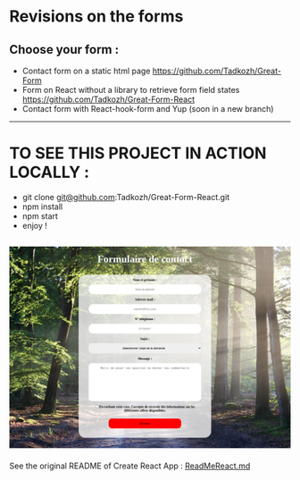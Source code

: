 # Revisions on the forms

## Choose your form :

+ Contact form on a static html page
https://github.com/Tadkozh/Great-Form
+ Form on React without a library to retrieve form field states
https://github.com/Tadkozh/Great-Form-React
+ Contact form with React-hook-form and Yup
(soon in a new branch)
---
# TO SEE THIS PROJECT IN ACTION LOCALLY :
+ git clone git@github.com:Tadkozh/Great-Form-React.git
+ npm install
+ npm start
+ enjoy !

![Great-Form-React](src/img/CaptureFormulaire.png)
---
See the original README of Create React App : [ReadMeReact.md](./ReadMeReact.md)